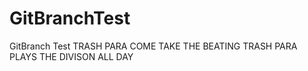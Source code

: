 # GitBranchTest
GitBranch Test
TRASH PARA COME TAKE THE BEATING
TRASH PARA PLAYS THE DIVISON ALL DAY

